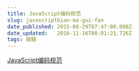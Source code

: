 ```yaml
---
title: JavaScript编码规范
slug: javascriptbian-ma-gui-fan
date_published: 2015-08-29T07:47:00.000Z
date_updated:   2016-11-16T08:01:21.726Z
tags: 經驗
---
```


[JavaScript编码规范](http://www.huar.lovw/demo/jsnorm/)
